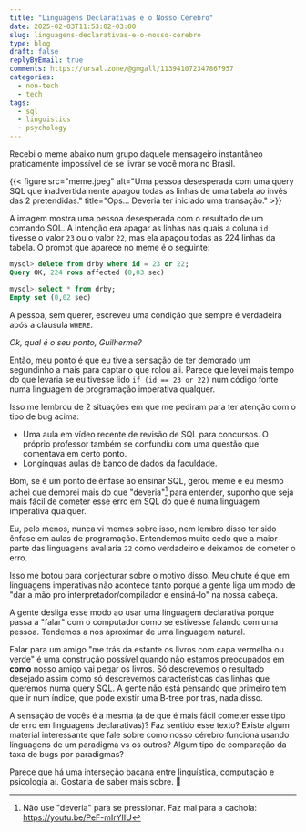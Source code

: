 ```yaml
---
title: "Linguagens Declarativas e o Nosso Cérebro"
date: 2025-02-03T11:53:02-03:00
slug: linguagens-declarativas-e-o-nosso-cerebro
type: blog
draft: false
replyByEmail: true
comments: https://ursal.zone/@gmgall/113941072347867957
categories:
  - non-tech
  - tech
tags:
  - sql
  - linguistics
  - psychology
---
```


Recebi o meme abaixo num grupo daquele mensageiro instantâneo praticamente impossível de se livrar se você mora no Brasil.

{{< figure src="meme.jpeg" alt="Uma pessoa desesperada com uma query SQL que inadvertidamente apagou todas as linhas de uma tabela ao invés das 2 pretendidas." title="Ops... Deveria ter iniciado uma transação." >}}

A imagem mostra uma pessoa desesperada com o resultado de um comando SQL. A intenção era apagar as linhas nas quais a coluna `id` tivesse o valor `23` ou o valor `22`, mas ela apagou todas as 224 linhas da tabela. O prompt que aparece no meme é o seguinte:

```sql
mysql> delete from drby where id = 23 or 22;
Query OK, 224 rows affected (0,03 sec)

mysql> select * from drby;
Empty set (0,02 sec)
```

A pessoa, sem querer, escreveu uma condição que sempre é verdadeira após a cláusula `WHERE`.

_Ok, qual é o seu ponto, Guilherme?_

Então, meu ponto é que eu tive a sensação de ter demorado um segundinho a mais para captar o que rolou ali. Parece que levei mais tempo do que levaria se eu tivesse lido `if (id == 23 or 22)` num código fonte numa linguagem de programação imperativa qualquer.

Isso me lembrou de 2 situações em que me pediram para ter atenção com o tipo de bug acima:
* Uma aula em vídeo recente de revisão de SQL para concursos. O próprio professor também se confundiu com uma questão que comentava em certo ponto.
* Longínquas aulas de banco de dados da faculdade.

Bom, se é um ponto de ênfase ao ensinar SQL, gerou meme e eu mesmo achei que demorei mais do que "deveria"[^1] para entender, suponho que seja mais fácil de cometer esse erro em SQL do que é numa linguagem imperativa qualquer.

Eu, pelo menos, nunca vi memes sobre isso, nem lembro disso ter sido ênfase em aulas de programação. Entendemos muito cedo que a maior parte das linguagens avaliaria `22` como verdadeiro e deixamos de cometer o erro.

Isso me botou para conjecturar sobre o motivo disso. Meu chute é que em linguagens imperativas não acontece tanto porque a gente liga um modo de "dar a mão pro interpretador/compilador e ensiná-lo" na nossa cabeça.

A gente desliga esse modo ao usar uma linguagem declarativa porque passa a "falar" com o computador como se estivesse falando com uma pessoa. Tendemos a nos aproximar de uma linguagem natural.

Falar para um amigo "me trás da estante os livros com capa vermelha ou verde" é uma construção possível quando não estamos preocupados em **como** nosso amigo vai pegar os livros. Só descrevemos o resultado desejado assim como só descrevemos características das linhas que queremos numa query SQL. A gente não está pensando que primeiro tem que ir num índice, que pode existir uma B-tree por trás, nada disso.

A sensação de vocês é a mesma (a de que é mais fácil cometer esse tipo de erro em linguagens declarativas)? Faz sentido esse texto? Existe algum material interessante que fale sobre como nosso cérebro funciona usando linguagens de um paradigma vs os outros? Algum tipo de comparação da taxa de bugs por paradigmas?

Parece que há uma interseção bacana entre linguística, computação e psicologia aí. Gostaria de saber mais sobre. 🙂

[^1]: Não use "deveria" para se pressionar. Faz mal para a cachola: https://youtu.be/PeF-mIrYIIU
